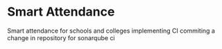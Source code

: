 # Smart Attendance
Smart attendance for schools and  colleges
implementing CI
commiting a change in repository 
for sonarqube ci

 



    
 
